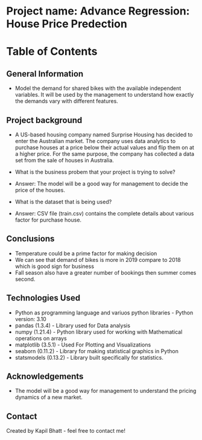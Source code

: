 # Project name: Advance Regression: House Price Predection

# Table of Contents

## General Information
- Model the demand for shared bikes with the available independent variables. It will be used by the management to understand how exactly the demands vary with different features.

## Project background
- A US-based housing company named Surprise Housing has decided to enter the Australian market. The company uses data analytics to purchase houses at a price below their actual values and flip them on at a higher price. For the same purpose, the company has collected a data set from the sale of houses in Australia.  

- What is the business probem that your project is trying to solve?
- Answer: The model will be a good way for management to decide the price of the houses.

- What is the dataset that is being used?
- Answer: CSV file (train.csv) contains the complete details about various factor for purchase house. 

## Conclusions
- Temperature could be a prime factor for making decision
- We can see that demand of bikes is more in 2019 compare to 2018 which is good sign for business
- Fall season also have a greater number of bookings then summer comes second.

## Technologies Used
- Python as programming language and variuos python libraries - Python version: 3.10
- pandas (1.3.4) - Library used for Data analysis
- numpy (1.21.4) - Python library used for working with Mathematical operations on arrays
- matplotlib (3.5.1) - Used For Plotting and Visualizations 
- seaborn (0.11.2) - Library for making statistical graphics in Python
- statsmodels (0.13.2) - Library built specifically for statistics. 

## Acknowledgements
- The model will be a good way for management to understand the pricing dynamics of a new market. 

## Contact
Created by Kapil Bhatt - feel free to contact me!
